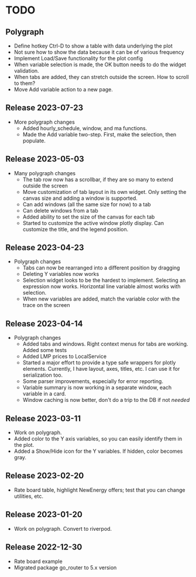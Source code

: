 

# TODO
## Polygraph
- Define hotkey Ctrl-D to show a table with data underlying 
  the plot
- Not sure how to show the data because it can be of various frequency
- Implement Load/Save functionality for the plot config
- When variable selection is made, the OK button needs to do the widget validation.
- When tabs are added, they can stretch outside the screen.  How to scroll to them?
- Move Add variable action to a new page.


## Release 2023-07-23
- More polygraph changes
  - Added hourly_schedule, window, and ma functions.
  - Made the Add variable two-step.  First, make the selection, then populate. 

## Release 2023-05-03
- Many polygraph changes
  - The tab row now has a scrollbar, if they are so many to extend outside the screen
  - Move customization of tab layout in its own widget.  Only setting the canvas size 
    and adding a window is supported.   
  - Can add windows (all the same size for now) to a tab
  - Can delete windows from a tab
  - Added ability to set the size of the canvas for each tab
  - Started to customize the active window plotly display.  Can customize 
    the title, and the legend position.


## Release 2023-04-23
- Polygraph changes
  - Tabs can now be rearranged into a different position by dragging
  - Deleting Y variables now works
  - Selection widget looks to be the hardest to implement.  Selecting an expression 
    now works.  Horizontal line variable almost works with selection.
  - When new variables are added, match the variable color with the trace 
    on the screen 

## Release 2023-04-14
- Polygraph changes
    - Added tabs and windows.  Right context menus for tabs are working.  Added some tests 
    - Added LMP prices to LocalService
    - Started a major effort to provide a type safe wrappers for plotly elements. 
      Currently, I have layout, axes, titles, etc.  I can use it for serialization too.
    - Some parser improvements, especially for error reporting.
    - Variable summary is now working in a separate window, each variable in a card. 
    - Window caching is now better, don't do a trip to the DB if not *needed*

## Release 2023-03-11
- Work on polygraph. 
- Added color to the Y axis variables, so you can easily
  identify them in the plot.  
- Added a Show/Hide icon for the Y variables.  If hidden, color becomes gray.

## Release 2023-02-20
- Rate board table, highlight NewEnergy offers; test that you can
change utilities, etc. 

## Release 2023-01-20
- Work on polygraph.  Convert to riverpod.  


## Release 2022-12-30
- Rate board example
- Migrated package go_router to 5.x version